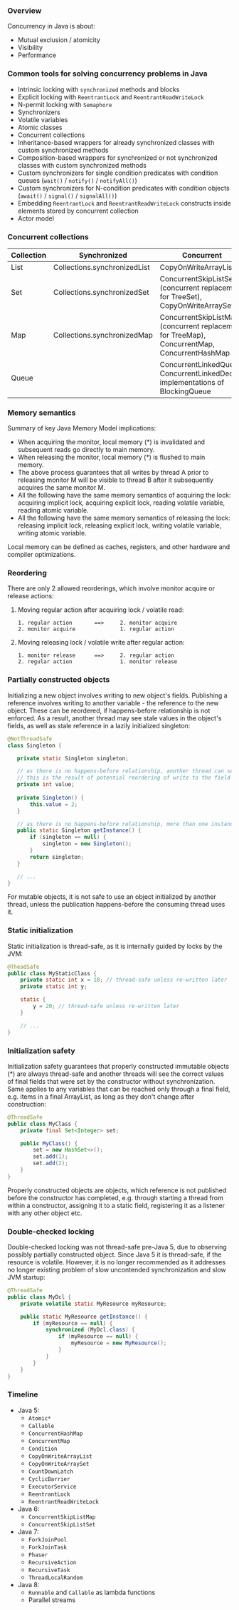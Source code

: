 ### Overview

Concurrency in Java is about:
- Mutual exclusion / atomicity
- Visibility
- Performance

### Common tools for solving concurrency problems in Java
- Intrinsic locking with `synchronized` methods and blocks
- Explicit locking with `ReentrantLock` and `ReentrantReadWriteLock`
- N-permit locking with `Semaphore` 
- Synchronizers
- Volatile variables
- Atomic classes
- Concurrent collections
- Inheritance-based wrappers for already synchronized classes with custom synchronized methods 
- Composition-based wrappers for synchronized or not synchronized classes with custom synchronized methods
- Custom synchronizers for single condition predicates with condition queues (`wait()` / `notify()` / `notifyAll()`)
- Custom synchronizers for N-condition predicates with condition objects (`await()` / `signal()` / `signalAll()`)
- Embedding `ReentrantLock` and `ReentrantReadWriteLock` constructs inside elements stored by concurrent collection
- Actor model

### Concurrent collections

| Collection      | Synchronized | Concurrent |
|-----------------|--------------|------------|
|List|Collections.synchronizedList|CopyOnWriteArrayList|
|Set|Collections.synchronizedSet|ConcurrentSkipListSet (concurrent replacement for TreeSet), CopyOnWriteArraySet|
|Map|Collections.synchronizedMap|ConcurrentSkipListMap (concurrent replacement for TreeMap), ConcurrentMap, ConcurrentHashMap|
|Queue| |ConcurrentLinkedQueue, ConcurrentLinkedDeque, implementations of BlockingQueue|

### Memory semantics

Summary of key Java Memory Model implications:

- When acquiring the monitor, local memory (*) is invalidated and subsequent reads go directly to main memory.
- When releasing the monitor, local memory (*) is flushed to main memory.
- The above process guarantees that all writes by thread A prior to releasing monitor M will be visible to thread B
  after it subsequently acquires the same monitor M.
- All the following have the same memory semantics of acquiring the lock: acquiring implicit lock, acquiring explicit
  lock, reading volatile variable, reading atomic variable.
- All the following have the same memory semantics of releasing the lock: releasing implicit lock, releasing explicit
  lock, writing volatile variable, writing atomic variable.

Local memory can be defined as caches, registers, and other hardware and compiler optimizations.

### Reordering

There are only 2 allowed reorderings, which involve monitor acquire or release actions:

1. Moving regular action after acquiring lock / volatile read:

    ```
    1. regular action       ==>     2. monitor acquire 
    2. monitor acquire              1. regular action
    ```

2. Moving releasing lock / volatile write after regular action: 

    ```
    1. monitor release      ==>     2. regular action 
    2. regular action               1. monitor release
    ```

### Partially constructed objects

Initializing a new object involves writing to new object's fields. Publishing a reference involves writing to another
variable - the reference to the new object. These can be reordered, if happens-before relationship is not enforced.
As a result, another thread may see stale values in the object's fields, as well as stale reference in a lazily
initialized singleton:
  
 ```java
@NotThreadSafe
class Singleton {

    private static Singleton singleton;

    // as there is no happens-before relationship, another thread can see either the default value of 0, or 2
    // this is the result of potential reordering of write to the field and setting the reference
    private int value;
    
    private Singleton() {
        this.value = 2;
    }

    // as there is no happens-before relationship, more than one instance may be created by concurrent threads
    public static Singleton getInstance() {
        if (singleton == null) {
            singleton = new Singleton();
        }
        return singleton;
    }

    // ...
}
```

For mutable objects, it is not safe to use an object initialized by another thread, unless the publication
happens-before the consuming thread uses it.

### Static initialization

Static initialization is thread-safe, as it is internally guided by locks by the JVM:

```java
@TheadSafe
public class MyStaticClass {
    private static int x = 10; // thread-safe unless re-written later
    private static int y;

    static {
        y = 20; // thread-safe unless re-written later
    }

    // ...
}
```

### Initialization safety

Initialization safety guarantees that properly constructed immutable objects (*) are always thread-safe and 
another threads will see the correct values of final fields that were set by the constructor without synchronization.
Same applies to any variables that can be reached only through a final field, e.g. items in a final ArrayList, 
as long as they don't change after construction:

```java
@ThreadSafe
public class MyClass {
    private final Set<Integer> set;

    public MyClass() {
        set = new HashSet<>();
        set.add(1);
        set.add(2);
    }
}
```

Properly constructed objects are objects, which reference is not published before the constructor has completed, 
e.g. through starting a thread from within a constructor, assigning it to a static field, registering it as a listener
with any other object etc.

### Double-checked locking

Double-checked locking was not thread-safe pre-Java 5, due to observing possibly partially constructed object.
Since Java 5 it is thread-safe, if the resource is volatile. However, it is no longer recommended as it addresses
no longer existing problem of slow uncontended synchronization and slow JVM startup:

```java
@ThreadSafe
public class MyDcl {
    private volatile static MyResource myResource;

    public static MyResource getInstance() {
        if (myResource == null) {
            synchronized (MyDcl.class) {
                if (myResource == null) {
                    myResource = new MyResource();
                }
            }
        }
    }
}
```

### Timeline

- Java 5:
    - `Atomic*`
    - `Callable`
    - `ConcurrentHashMap`
    - `ConcurrentMap`
    - `Condition`
    - `CopyOnWriteArrayList`
    - `CopyOnWriteArraySet`
    - `CountDownLatch`
    - `CyclicBarrier`
    - `ExecutorService`
    - `ReentrantLock`
    - `ReentrantReadWriteLock`
- Java 6:
    - `ConcurrentSkipListMap`
    - `ConcurrentSkipListSet`
- Java 7:
    - `ForkJoinPool`
    - `ForkJoinTask`
    - `Phaser`
    - `RecursiveAction`
    - `RecursiveTask`
    - `ThreadLocalRandom`
- Java 8:
    - `Runnable` and `Callable` as lambda functions
    - Parallel streams